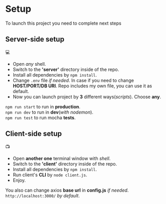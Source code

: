# Setup

To launch this project you need to complete next steps

## Server-side setup
:computer:
- Open _any_ shell.
- Switch to the **'server'** directory inside of the repo.
- Install all dependencies by `npm install`.
- Change `.env` file _if needed_. In case if you need to change **HOST/PORT/DB URI**. Repo includes my own file, you can use it as default.
- Now you can launch project by **3** different ways(_scripts_). Choose **any**.

`npm run start` to run in **production**.  
`npm run dev` to run in **dev**(_with nodemon_).  
`npm run test` to run mocha **tests**.  

## Client-side setup
:tv:
- Open **another one** terminal window with _shell_.
- Switch to the **'client'** directory inside of the repo.
- Install all dependencies by `npm install`.
- Run client's **CLI** by `node client.js`.
- Enjoy.

You also can change axios **base url** in **config.js** _if needed_.  
`http://localhost:3000/` _by default_.
